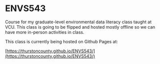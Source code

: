 # ENVS543

Course for my graduate-level environmental data literacy class taught at VCU.  This class is going to be flipped and hosted mostly offline so we can have more in-person activities in class.

This class is currently being hosted on Github Pages at: 

[https://thurstoncounty.github.io/ENVS543/](https://thurstoncounty.github.io/ENVS543/)